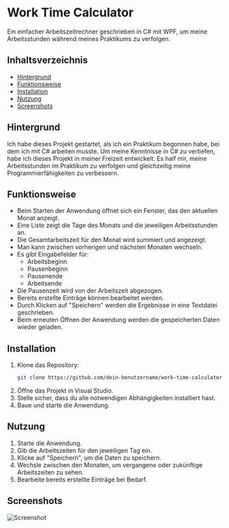 # Work Time Calculator

Ein einfacher Arbeitszeitrechner geschrieben in C# mit WPF, um meine Arbeitsstunden während meines Praktikums zu verfolgen.

## Inhaltsverzeichnis

- [Hintergrund](#hintergrund)
- [Funktionsweise](#funktionsweise)
- [Installation](#installation)
- [Nutzung](#nutzung)
- [Screenshots](#screenshots)

## Hintergrund

Ich habe dieses Projekt gestartet, als ich ein Praktikum begonnen habe, bei dem ich mit C# arbeiten musste. Um meine Kenntnisse in C# zu vertiefen, habe ich dieses Projekt in meiner Freizeit entwickelt. Es half mir, meine Arbeitsstunden im Praktikum zu verfolgen und gleichzeitig meine Programmierfähigkeiten zu verbessern.

## Funktionsweise

- Beim Starten der Anwendung öffnet sich ein Fenster, das den aktuellen Monat anzeigt.
- Eine Liste zeigt die Tage des Monats und die jeweiligen Arbeitsstunden an.
- Die Gesamtarbeitszeit für den Monat wird summiert und angezeigt.
- Man kann zwischen vorherigen und nächsten Monaten wechseln.
- Es gibt Eingabefelder für:
  - Arbeitsbeginn
  - Pausenbeginn
  - Pausenende
  - Arbeitsende
- Die Pausenzeit wird von der Arbeitszeit abgezogen.
- Bereits erstellte Einträge können bearbeitet werden.
- Durch Klicken auf "Speichern" werden die Ergebnisse in eine Textdatei geschrieben.
- Beim erneuten Öffnen der Anwendung werden die gespeicherten Daten wieder geladen.

## Installation

1. Klone das Repository:
    ```sh
    git clone https://github.com/dein-benutzername/work-time-calculator.git
    ```
2. Öffne das Projekt in Visual Studio.
3. Stelle sicher, dass du alle notwendigen Abhängigkeiten installiert hast.
4. Baue und starte die Anwendung.

## Nutzung

1. Starte die Anwendung.
2. Gib die Arbeitszeiten für den jeweiligen Tag ein.
3. Klicke auf "Speichern", um die Daten zu speichern.
4. Wechsle zwischen den Monaten, um vergangene oder zukünftige Arbeitszeiten zu sehen.
5. Bearbeite bereits erstellte Einträge bei Bedarf.

## Screenshots

![Screenshot](screenshot.png)
